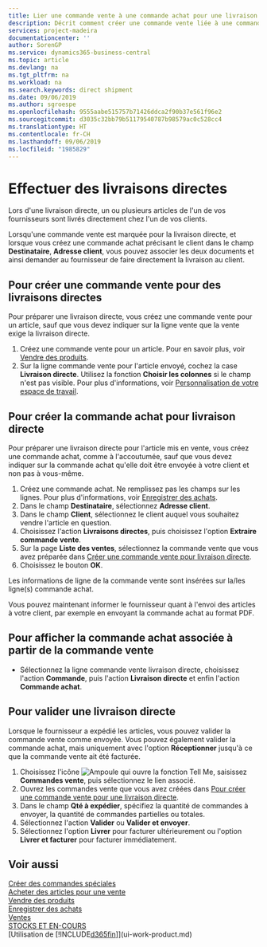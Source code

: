```yaml
---
title: Lier une commande vente à une commande achat pour une livraison directe | Microsoft Docs
description: Décrit comment créer une commande vente liée à une commande achat pour permettre la livraison directe du fournisseur au client.
services: project-madeira
documentationcenter: ''
author: SorenGP
ms.service: dynamics365-business-central
ms.topic: article
ms.devlang: na
ms.tgt_pltfrm: na
ms.workload: na
ms.search.keywords: direct shipment
ms.date: 09/06/2019
ms.author: sgroespe
ms.openlocfilehash: 9555aabe515757b71426ddca2f90b37e561f96e2
ms.sourcegitcommit: d3035c32bb79b51179540787b98579ac0c528cc4
ms.translationtype: HT
ms.contentlocale: fr-CH
ms.lasthandoff: 09/06/2019
ms.locfileid: "1985829"
---
```

# <a name="make-drop-shipments"></a>Effectuer des livraisons directes
Lors d'une livraison directe, un ou plusieurs articles de l'un de vos fournisseurs sont livrés directement chez l'un de vos clients.

Lorsqu'une commande vente est marquée pour la livraison directe, et lorsque vous créez une commande achat précisant le client dans le champ **Destinataire**, **Adresse client**, vous pouvez associer les deux documents et ainsi demander au fournisseur de faire directement la livraison au client.

## <a name="to-create-a-sales-order-for-drop-shipment"></a>Pour créer une commande vente pour des livraisons directes
Pour préparer une livraison directe, vous créez une commande vente pour un article, sauf que vous devez indiquer sur la ligne vente que la vente exige la livraison directe.

1. Créez une commande vente pour un article. Pour en savoir plus, voir [Vendre des produits](sales-how-sell-products.md).
2. Sur la ligne commande vente pour l'article envoyé, cochez la case **Livraison directe**. Utilisez la fonction **Choisir les colonnes** si le champ n'est pas visible. Pour plus d'informations, voir [Personnalisation de votre espace de travail](ui-personalization-user.md).

## <a name="to-create-the-purchase-order-for-drop-shipment"></a>Pour créer la commande achat pour livraison directe
Pour préparer une livraison directe pour l'article mis en vente, vous créez une commande achat, comme à l'accoutumée, sauf que vous devez indiquer sur la commande achat qu'elle doit être envoyée à votre client et non pas à vous-même.

1. Créez une commande achat. Ne remplissez pas les champs sur les lignes. Pour plus d'informations, voir [Enregistrer des achats](purchasing-how-record-purchases.md).
2. Dans le champ **Destinataire**, sélectionnez **Adresse client**.
3. Dans le champ **Client**, sélectionnez le client auquel vous souhaitez vendre l'article en question.
3. Choisissez l'action **Livraisons directes**, puis choisissez l'option **Extraire commande vente**.
4. Sur la page **Liste des ventes**, sélectionnez la commande vente que vous avez préparée dans [Créer une commande vente pour livraison directe](sales-how-drop-shipment.md#to-create-a-sales-order-for-drop-shipment).
5. Choisissez le bouton **OK**.

Les informations de ligne de la commande vente sont insérées sur la/les ligne(s) commande achat.

Vous pouvez maintenant informer le fournisseur quant à l'envoi des articles à votre client, par exemple en envoyant la commande achat au format PDF.     

## <a name="to-view-the-linked-purchase-order-from-the-sales-order"></a>Pour afficher la commande achat associée à partir de la commande vente
* Sélectionnez la ligne commande vente livraison directe, choisissez l'action **Commande**, puis l'action **Livraison directe** et enfin l'action **Commande achat**.

## <a name="to-post-a-drop-shipment"></a>Pour valider une livraison directe
Lorsque le fournisseur a expédié les articles, vous pouvez valider la commande vente comme envoyée. Vous pouvez également valider la commande achat, mais uniquement avec l'option **Réceptionner** jusqu'à ce que la commande vente ait été facturée.

1. Choisissez l'icône ![Ampoule qui ouvre la fonction Tell Me](media/ui-search/search_small.png "Dites-moi ce que vous voulez faire"), saisissez **Commandes vente**, puis sélectionnez le lien associé.
2. Ouvrez les commandes vente que vous avez créées dans [Pour créer une commande vente pour une livraison directe]().
3. Dans le champ **Qté à expédier**, spécifiez la quantité de commandes à envoyer, la quantité de commandes partielles ou totales.
4. Sélectionnez l'action **Valider** ou **Valider et envoyer**.
5. Sélectionnez l'option **Livrer** pour facturer ultérieurement ou l'option **Livrer et facturer** pour facturer immédiatement.

## <a name="see-also"></a>Voir aussi
[Créer des commandes spéciales](sales-how-to-create-special-orders.md)  
[Acheter des articles pour une vente](purchasing-how-purchase-products-sale.md)  
[Vendre des produits](sales-how-sell-products.md)  
[Enregistrer des achats](purchasing-how-record-purchases.md)  
[Ventes](sales-manage-sales.md)  
[STOCKS ET EN-COURS](inventory-manage-inventory.md)  
[Utilisation de [!INCLUDE[d365fin](includes/d365fin_md.md)]](ui-work-product.md)
